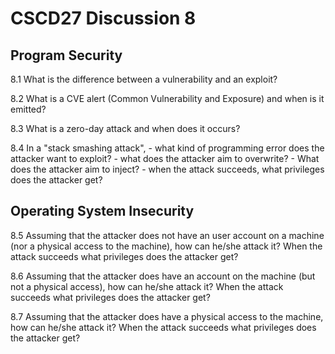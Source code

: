 # CSCD27 Discussion 8

## Program Security

8.1 What is the difference between a vulnerability and an exploit?

8.2 What is a CVE alert (Common Vulnerability and Exposure) and when is it emitted?

8.3 What is a zero-day attack and when does it occurs?

8.4 In a "stack smashing attack",
    - what kind of programming error does the attacker want to exploit?
    - what does the attacker aim to overwrite?
    - What does the attacker aim to inject?
    - when the attack succeeds, what privileges does the attacker get?

## Operating System Insecurity

8.5 Assuming that the attacker does not have an user account on a machine (nor a physical access to the machine), how can he/she attack it? When the attack succeeds what privileges does the attacker get?

8.6 Assuming that the attacker does have an account on the machine (but not a physical access), how can he/she attack it? When the attack succeeds what privileges does the attacker get?

8.7 Assuming that the attacker does have a physical access to the machine, how can he/she attack it? When the attack succeeds what privileges does the attacker get?
